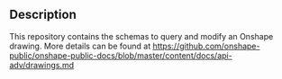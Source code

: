 ## Description

This repository contains the schemas to query and modify an Onshape drawing. More details can be found at
https://github.com/onshape-public/onshape-public-docs/blob/master/content/docs/api-adv/drawings.md
